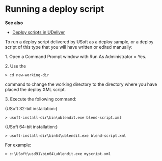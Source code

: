# Running a deploy script

**See also**

- [Deploy scripts in UDeliver](/docs/Continuous%20delivery/USoft%20Delivery%20Manager%20by%20concept/Deploy%20scripts%20in%20UDeliver.md)

To run a deploy script delivered by USoft as a deploy sample, or a deploy script of this type that you will have written or edited manually:

1. Open a Command Prompt window with Run As Administrator = Yes.

2. Use the

```
> cd new-working-dir
```

command to change the working directory to the directory where you have placed the deploy XML script.

3. Execute the following command:

(USoft 32-bit installation:)

```
> usoft-install-dir\bin\ublendit.exe blend-script.xml
```

(USoft 64-bit installation:)

```
> usoft-install-dir\bin64\ublendit.exe blend-script.xml
```

For example:

```
> c:\USoft\usd91\bin64\ublendit.exe myscript.xml
```